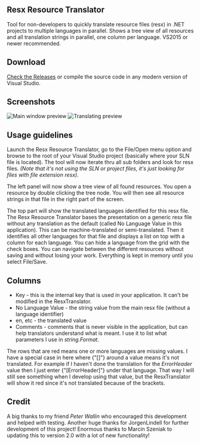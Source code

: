 ## Resx Resource Translator
Tool for non-developers to quickly translate resource files (resx) in .NET projects to multiple languages in parallel. Shows a tree view of all resources and all translation strings in parallel, one column per language. VS2015 or newer recommended.

## Download
[Check the Releases](https://github.com/HakanL/resxtranslator/releases) or compile the source code in any modern version of Visual Studio.

## Screenshots
![Main window preview](https://cloud.githubusercontent.com/assets/14913904/14054215/c82f9c82-f2d7-11e5-9e7b-9de37814408a.PNG)
![Translating preview](https://cloud.githubusercontent.com/assets/14913904/14054214/c82ecece-f2d7-11e5-9a90-866dee7bc0be.PNG)

## Usage guidelines
Launch the Resx Resource Translator, go to the File/Open menu option and browse to the root of your Visual Studio project (basically where your SLN file is located). The tool will now iterate thru all sub folders and look for resx files. _(Note that it's not using the SLN or project files, it's just looking for files with file extension resx)._

The left panel will now show a tree view of all found resources. You open a resource by double clicking the tree node. You will then see all resource strings in that file in the right part of the screen.

The top part will show the translated languages identified for this resx file. The Resx Resource Translator bases the presentation on a generic resx file without any translation as the default (called No Language Value in this application). This can be machine-translated or semi-translated. Then it identifies all other languages for that file and displays a list on top with a column for each language. You can hide a language from the grid with the check boxes.
You can navigate between the different resources without saving and without losing your work. Everything is kept in memory until you select File/Save.

## Columns
* Key - this is the internal key that is used in your application. It can't be modified in the ResxTranslator.
* No Language Value - the string value from the main resx file (without a language identifier)
* en, etc - the translated value
* Comments - comments that is never visible in the application, but can help translators understand what is meant. I use it to list what parameters I use in _string.Format_.

The rows that are red means one or more languages are missing values. I have a special case in here where {"[]"} around a value means it's not translated. For example if I haven't done the translation for the _ErrorHeader_ value then I just enter {"[ErrorHeader]"} under that language. That way I will still see something when I develop using that value, but the ResxTranslator will show it red since it's not translated because of the brackets.

## Credit
A big thanks to my friend _Peter Wallin_ who encouraged this development and helped with testing.
Another huge thanks for JorgenLindell for further development of this project!
Enormous thanks to Marcin Szeniak to updating this to version 2.0 with a lot of new functionality!
